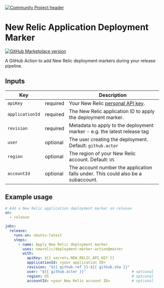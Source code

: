 [![Community Project header](https://github.com/newrelic/open-source-office/raw/master/examples/categories/images/Community_Project.png)](https://github.com/newrelic/open-source-office/blob/master/examples/categories/index.md#category-community-project)

# New Relic Application Deployment Marker

[![GitHub Marketplace version](https://img.shields.io/github/release/newrelic/deployment-marker-action.svg?label=Marketplace&logo=github)](https://github.com/marketplace/actions/new-relic-application-deployment-marker)

A GitHub Action to add New Relic deployment markers during your release pipeline.

## Inputs

| Key             |          | Description                                                                                                                              |
| --------------- | -------- | ---------------------------------------------------------------------------------------------------------------------------------------- |
| `apiKey`        | required | Your New Relic [personal API key](https://docs.newrelic.com/docs/apis/get-started/intro-apis/types-new-relic-api-keys#personal-api-key). |
| `applicationId` | required | The New Relic application ID to apply the deployment marker.                                                                             |
| `revision`      | required | Metadata to apply to the deployment marker - e.g. the latest release tag                                                                 |
| `user`          | optional | The user creating the deployment. Default: `github.actor`                                                                                |
| `region`        | optional | The region of your New Relic account. Default: `US`                                                                                      |
| `accountId`     | optional | The account number the application falls under. This could also be a subaccount.                                                         |

## Example usage

```yaml
# Add a New Relic application deployment marker on release
on:
  - release

jobs:
  release:
    runs-on: ubuntu-latest
    steps:
      - name: Apply New Relic deployment marker
        uses: newrelic/deployment-marker-action@master
        with:
          apiKey: ${{ secrets.NEW_RELIC_API_KEY }}
          applicationId: <your application ID>
          revision: "${{ github.ref }}-${{ github.sha }}"
          user: "${{ github.actor }}"                     # optional
          region: US                                      # optional
          accountId: <your New Relic account ID>          # optional
```

